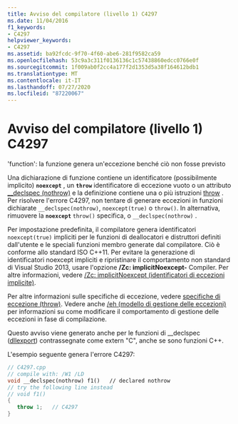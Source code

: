 ```yaml
---
title: Avviso del compilatore (livello 1) C4297
ms.date: 11/04/2016
f1_keywords:
- C4297
helpviewer_keywords:
- C4297
ms.assetid: ba92fcdc-9f70-4f60-abe6-281f9582ca59
ms.openlocfilehash: 53c9a3c311f0136136c1c57438860edcc0766e0f
ms.sourcegitcommit: 1f009ab0f2cc4a177f2d1353d5a38f164612bdb1
ms.translationtype: MT
ms.contentlocale: it-IT
ms.lasthandoff: 07/27/2020
ms.locfileid: "87220067"
---
```

# <a name="compiler-warning-level-1-c4297"></a>Avviso del compilatore (livello 1) C4297

'function': la funzione genera un'eccezione benché ciò non fosse previsto

Una dichiarazione di funzione contiene un identificatore (possibilmente implicito) **`noexcept`** , un **`throw`** identificatore di eccezione vuoto o un attributo [__declspec (nothrow)](../../cpp/nothrow-cpp.md) e la definizione contiene una o più istruzioni [throw](../../cpp/try-throw-and-catch-statements-cpp.md) . Per risolvere l'errore C4297, non tentare di generare eccezioni in funzioni dichiarate `__declspec(nothrow)`, `noexcept(true)` o `throw()`. In alternativa, rimuovere la **`noexcept`** `throw()` specifica, o `__declspec(nothrow)` .

Per impostazione predefinita, il compilatore genera identificatori `noexcept(true)` impliciti per le funzioni di deallocatori e distruttori definiti dall'utente e le speciali funzioni membro generate dal compilatore. Ciò è conforme allo standard ISO C++11. Per evitare la generazione di identificatori noexcept impliciti e ripristinare il comportamento non standard di Visual Studio 2013, usare l'opzione **/Zc: implicitNoexcept-** Compiler. Per altre informazioni, vedere [/Zc: implicitNoexcept (identificatori di eccezioni implicite)](../../build/reference/zc-implicitnoexcept-implicit-exception-specifiers.md).

Per altre informazioni sulle specifiche di eccezione, vedere [specifiche di eccezione (throw)](../../cpp/exception-specifications-throw-cpp.md). Vedere anche [/eh (modello di gestione delle eccezioni)](../../build/reference/eh-exception-handling-model.md) per informazioni su come modificare il comportamento di gestione delle eccezioni in fase di compilazione.

Questo avviso viene generato anche per le funzioni di __declspec ([dllexport](../../cpp/dllexport-dllimport.md)) contrassegnate come extern "C", anche se sono funzioni C++.

L'esempio seguente genera l'errore C4297:

```cpp
// C4297.cpp
// compile with: /W1 /LD
void __declspec(nothrow) f1()   // declared nothrow
// try the following line instead
// void f1()
{
   throw 1;   // C4297
}
```
